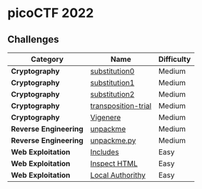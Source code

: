 # picoCTF 2022

## Challenges

| Category | Name | Difficulty |
| -------- | ---- | ---------- |
| **Cryptography** | [substitution0](https://github.com/DarrenPea/picoCTF_writeups/tree/main/picoCTF-2022/Cryptography/substitution0) | Medium |
| **Cryptography** | [substitution1](https://github.com/DarrenPea/picoCTF_writeups/tree/main/picoCTF-2022/Cryptography/substitution1) | Medium |
| **Cryptography** | [substitution2](https://github.com/DarrenPea/picoCTF_writeups/tree/main/picoCTF-2022/Cryptography/substitution2) | Medium |
| **Cryptography** | [transposition-trial](https://github.com/DarrenPea/picoCTF_writeups/tree/main/picoCTF-2022/Cryptography/transposition-trial) | Medium |
| **Cryptography** | [Vigenere](https://github.com/DarrenPea/picoCTF_writeups/tree/main/picoCTF-2022/Cryptography/Vigenere) | Medium |
| **Reverse Engineering** | [unpackme](https://github.com/DarrenPea/picoCTF_writeups/tree/main/picoCTF-2022/Reverse-Engineering/unpackme) | Medium |
| **Reverse Engineering** | [unpackme.py](https://github.com/DarrenPea/picoCTF_writeups/tree/main/picoCTF-2022/Reverse-Engineering/unpackme-py) | Medium |
| **Web Exploitation** | [Includes](https://github.com/DarrenPea/picoCTF_writeups/tree/main/picoCTF-2022/Web-Exploitation/Includes) | Easy |
| **Web Exploitation** | [Inspect HTML](https://github.com/DarrenPea/picoCTF_writeups/tree/main/picoCTF-2022/Web-Exploitation/Inspect-HTML) | Easy |
| **Web Exploitation** | [Local Authorithy](https://github.com/DarrenPea/picoCTF_writeups/tree/main/picoCTF-2022/Web-Exploitation/Local-Authority) | Easy |